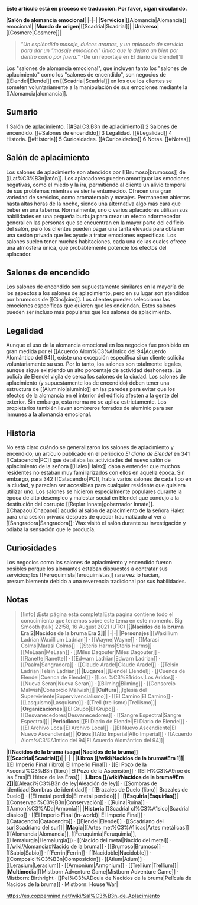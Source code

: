 **Este artículo está en proceso de traducción. Por favor, sigan circulando.**


|**Salón de alomancia emocional**|
|-|-|
|**Servicios**|[[Alomancia\|Alomancia]] emocional|
|**Mundo de origen**|[[Scadrial\|Scadrial]]|
|**Universo**|[[Cosmere\|Cosmere]]|

>“*Un espléndido masaje, dulces aromas, y un aplacado de servicio para dar un "masaje emocional" único que le dejará un bien por dentro como por fuera.*”
\-De un reportaje en El diario de Elendel[1]


Los "salones de alomancia emocional", que incluyen tanto los "salones de aplacimiento" como los "salones de encendido", son negocios de [[Elendel\|Elendel]] en [[Scadrial\|Scadrial]] en los que los clientes se someten voluntariamente a la manipulación de sus emociones mediante la [[Alomancia\|alomancia]].

## Sumario

1 Salón de aplacimiento. [[#Sal.C3.B3n de aplacimiento]] 
2 Salones de encendido. [[#Salones de encendido]] 
3 Legalidad. [[#Legalidad]] 
4 Historia. [[#Historia]] 
5 Curiosidades. [[#Curiosidades]] 
6 Notas. [[#Notas]] 


## Salón de aplacimiento
Los salones de aplacimiento son atendidos por [[Brumoso\|brumosos]] de [[Lat%C3%B3n\|latón]]. Los aplacadores pueden amortiguar las emociones negativas, como el miedo y la ira, permitiendo al cliente un alivio temporal de sus problemas mientras se siente entumecido. Ofrecen una gran variedad de servicios, como aromaterapia y masajes. Permanecen abiertos hasta altas horas de la noche, siendo una alternativa algo más cara que beber en una taberna.
Normalmente, uno o varios aplacadores utilizan sus habilidades en una pequeña burbuja para crear un efecto adormecedor general en las personas que se encuentran en la mayor parte del edificio del salón, pero los clientes pueden pagar una tarifa elevada para obtener una sesión privada que les ayude a tratar emociones específicas. Los salones suelen tener muchas habitaciones, cada una de las cuales ofrece una atmósfera única, que probablemente potencie los efectos del aplacador.

## Salones de encendido
Los salones de encendido son supuestamente similares en la mayoría de los aspectos a los salones de aplacimiento, pero en su lugar son atendidos por brumosos de [[Cinc\|cinc]]. Los clientes pueden seleccionar las emociones específicas que quieren que les enciendan. Estos salones pueden ser incluso más populares que los salones de aplacimiento.

## Legalidad
Aunque el uso de la alomancia emocional en los negocios fue prohibido en gran medida por el [[Acuerdo Alom%C3%A1ntico del 94\|Acuerdo Alomántico del 94]], existe una excepción específica si un cliente solicita voluntariamente su uso. Por lo tanto, los salones son totalmente legales, aunque sigue existiendo un alto porcentaje de actividad deshonesta. La policía de Elendel vigila de cerca los salones de la ciudad.
Los salones de aplacimiento (y supuestamente los de encendido) deben tener una estructura de [[Aluminio\|aluminio]] en las paredes para evitar que los efectos de la alomancia en el interior del edificio afecten a la gente del exterior. Sin embargo, esta norma no se aplica estrictamente. Los propietarios también llevan sombreros forrados de aluminio para ser inmunes a la alomancia emocional.

## Historia
No está claro cuándo se generalizaron los salones de aplacimiento y encendido; un artículo publicado en el periódico *El diario de Elendel* en 341 [[Catacendro\|PC]] que detallaba las actividades del nuevo salón de aplacimiento de la señora [[Halex\|Halex]] daba a entender que muchos residentes no estaban muy familiarizados con ellos en aquella época. Sin embargo, para 342 [[Catacendro\|PC]], había varios salones de cada tipo en la ciudad, y parecían ser accesibles para cualquier residente que quisiera utilizar uno.
Los salones se hicieron especialmente populares durante la época de alto desempleo y malestar social en Elendel que condujo a la destitución del corrupto [[Replar Innate\|gobernador Innate]]. [[Chapaou\|Chapaou]] acudió al salón de aplacimiento de la señora Halex para una sesión privada después de quedar traumatizado al ver a [[Sangradora\|Sangradora]]; Wax visitó el salón durante su investigación y odiaba la sensación que le producía.

## Curiosidades
Los negocios como los salones de aplacimiento y encendido fueron posibles porque los alomantes estaban dispuestos a contratar sus servicios; los [[Feruquimista\|feruquimistas]] rara vez lo hacían, presumiblemente debido a una reverencia tradicional por sus habilidades.
## Notas

> [!info] ¡Esta página está completa!Esta página contiene todo el conocimiento que tenemos sobre este tema en este momento.
Big Smooth (talk) 22:58, 16 August 2021 (UTC)
|**[[Nacidos de la bruma Era 2\|Nacidos de la bruma Era 2]]**|
|-|-|
|**Personajes**|[[Waxillium Ladrian\|Waxillium Ladrian]] · [[Wayne\|Wayne]] · [[Marasi Colms\|Marasi Colms]] · [[Steris Harms\|Steris Harms]] · [[MeLaan\|MeLaan]] · [[Miles Dagouter\|Miles Dagouter]] · [[Ranette\|Ranette]] · [[Edwarn Ladrian\|Edwarn Ladrian]] · [[Paalm\|Sangradora]] · [[Claude Aradel\|Claude Aradel]] · [[Telsin Ladrian\|Telsin Ladrian]]|
|**Lugares**|[[Elendel\|Elendel]] · [[Cuenca de Elendel\|Cuenca de Elendel]] · [[Los %C3%81ridos\|Los Áridos]] · [[Nueva Seran\|Nueva Seran]] · [[Bilming\|Bilming]] · [[Consorcio Malwish\|Consorcio Malwish]]|
|**Cultura**|[[Iglesia del Superviviente\|Supervivencialismo]] · [[El Camino\|El Camino]] · [[Lasquismo\|Lasquismo]] · [[Trell (trellismo)\|Trellismo]]|
|**Organizaciones**|[[El Grupo\|El Grupo]] · [[Desvanecedores\|Desvanecedores]] · [[Sangre Espectral\|Sangre Espectral]]|
|**Periódicos**|[[El Diario de Elendel\|El Diario de Elendel]] · [[El Archivo Local\|El Archivo Local]] · [[El Nuevo Ascendiente\|El Nuevo Ascendiente]]|
|**Otros**|[[Alto Imperial\|Alto Imperial]] · [[Acuerdo Alom%C3%A1ntico del 94\|El Acuerdo Alomántico del 94]]|

|**[[Nacidos de la bruma (saga)\|Nacidos de la bruma]] ([[Scadrial\|Scadrial]])**|
|-|-|
|**Libros [[/wiki/Nacidos de la bruma#Era 1]]**|[[El Imperio Final (libro)\| El Imperio Final]] · [[El Pozo de la Ascensi%C3%B3n (libro)\| El Pozo de la Ascensión]] · [[El H%C3%A9roe de las Eras\|El Héroe de las Eras]] |
|**Libros [[/wiki/Nacidos de la bruma#Era 2]]**|[[Aleaci%C3%B3n de ley\|Aleación de ley]] · [[Sombras de identidad\|Sombras de identidad]] · [[Brazales de Duelo (libro)\| Brazales de Duelo]] · [[El metal perdido\|El metal perdido]]  |
|**[[Esquirla\|Esquirlas]]**|[[Conservaci%C3%B3n\|Conservación]] · [[Ruina\|Ruina]] · [[Armon%C3%ADa\|Armonía]]|
|**Historia**|[[Scadrial cl%C3%A1sico\|Scadrial clásico]] · [[El Imperio Final (in-world)\| El Imperio Final]] · [[Catacendro\|Catacendro]] · [[Elendel\|Elendel]] · [[Scadriano del sur\|Scadriano del sur]]|
|**Magia**|[[Artes met%C3%A1licas\|Artes metálicas]] ([[Alomancia\|Alomancia]], [[Feruquimia\|Feruquimia]], [[Hemalurgia\|Hemalurgia]]) · [[Nacido del metal\|Nacido del metal]] · [[/wiki/Alomancia#Nacido de la bruma]] · [[Brumoso\|Brumoso]] · [[Sabio\|Sabio]] · [[Ferrin\|Ferrin]] · [[Nacidoble\|Nacidoble]] · [[Composici%C3%B3n\|Composición]] · [[Atium\|Atium]] · [[Lerasium\|Lerasium]] · [[Armonium\|Armonium]] · [[Trellium\|Trellium]]|
|**Multimedia**|[[Mistborn Adventure Game\|Mistborn Adventure Game‎‎]] · Mistborn: Birthright · [[Pel%C3%ADcula de Nacidos de la bruma\|Película de Nacidos de la bruma]] · Mistborn: House War|



https://es.coppermind.net/wiki/Sal%C3%B3n_de_Aplacimiento